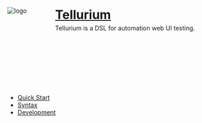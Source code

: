 
<div id="main" class="markdown-section" style="height: 200px;vertical-align: middle;">
<p style="float: left;height: 100px;width: 100px">
<img src="/./res/img/logo.png" data-origin="./res/img/logo.png" alt="logo">
</p>
<div style="float: left; margin: 10px;">
<h1 id="tellurium" style="margin: 5px 0px;"><a href="#/?id=tellurium" data-id="tellurium" class="anchor"><span>Tellurium</span></a></h1>
<p style="margin: 0px;">Tellurium is a DSL for automation web UI testing.</p>
</div>
</div>

* [Quick Start](QuickStart.md)
* [Syntax](Syntax.md)
* [Development](Development.md)
